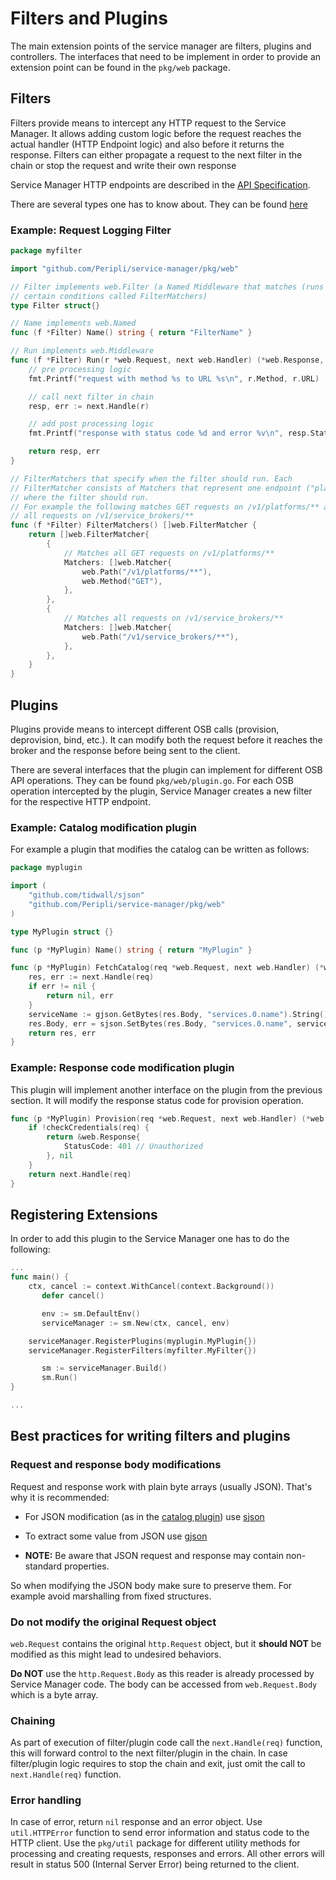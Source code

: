 # Filters and Plugins

The main extension points of the service manager are filters, plugins and controllers. The
interfaces that need to be implement in order to provide an extension point can be found
in the `pkg/web` package.

## Filters

Filters provide means to intercept any HTTP request to the Service Manager. It allows adding
custom logic before the request reaches the actual handler (HTTP Endpoint logic) and also
before it returns the response. Filters can either propagate a request to the next filter
in the chain or stop the request and write their own response

Service Manager HTTP endpoints are described in the [API Specification](https://github.com/Peripli/specification/blob/master/api.md).

There are several types one has to know about. They can be found [here](pkg/web/types.go)

### Example: Request Logging Filter

```go
package myfilter

import "github.com/Peripli/service-manager/pkg/web"

// Filter implements web.Filter (a Named Middleware that matches (runs on)
// certain conditions called FilterMatchers)
type Filter struct{}

// Name implements web.Named
func (f *Filter) Name() string { return "FilterName" }

// Run implements web.Middleware
func (f *Filter) Run(r *web.Request, next web.Handler) (*web.Response, error) {
    // pre processing logic
    fmt.Printf("request with method %s to URL %s\n", r.Method, r.URL)

    // call next filter in chain
    resp, err := next.Handle(r)

    // add post processing logic
    fmt.Printf("response with status code %d and error %v\n", resp.StatusCode, err)

    return resp, err
}

// FilterMatchers that specify when the filter should run. Each
// FilterMatcher consists of Matchers that represent one endpoint ("place")
// where the filter should run.
// For example the following matches GET requests on /v1/platforms/** and
// all requests on /v1/service_brokers/**
func (f *Filter) FilterMatchers() []web.FilterMatcher {
    return []web.FilterMatcher{
        {
            // Matches all GET requests on /v1/platforms/**
            Matchers: []web.Matcher{
                web.Path("/v1/platforms/**"),
                web.Method("GET"),
            },
        },
        {
            // Matches all requests on /v1/service_brokers/**
            Matchers: []web.Matcher{
                web.Path("/v1/service_brokers/**"),
            },
        },
    }
}
```

## Plugins

Plugins provide means to intercept different OSB calls (provision, deprovision, bind, etc.).
It can modify both the request before it reaches the broker and the response before being sent to the client.

There are several interfaces that the plugin can implement for different OSB API operations.
They can be found `pkg/web/plugin.go`.
For each OSB operation intercepted by the plugin, Service Manager creates a new filter for the respective HTTP endpoint.

### Example: Catalog modification plugin

For example a plugin that modifies the catalog can be written as follows:

```go
package myplugin

import (
    "github.com/tidwall/sjson"
    "github.com/Peripli/service-manager/pkg/web"
)

type MyPlugin struct {}

func (p *MyPlugin) Name() string { return "MyPlugin" }

func (p *MyPlugin) FetchCatalog(req *web.Request, next web.Handler) (*web.Response, error) {
	res, err := next.Handle(req)
	if err != nil {
		return nil, err
	}
	serviceName := gjson.GetBytes(res.Body, "services.0.name").String()
	res.Body, err = sjson.SetBytes(res.Body, "services.0.name", serviceName+"-suffix")
	return res, err
}
```

### Example: Response code modification plugin

This plugin will implement another interface on the plugin from the previous section.
It will modify the response status code for provision operation.

```go
func (p *MyPlugin) Provision(req *web.Request, next web.Handler) (*web.Response, error) {
    if !checkCredentials(req) {
        return &web.Response{
            StatusCode: 401 // Unauthorized
        }, nil
    }
    return next.Handle(req)
}
```

## Registering Extensions

In order to add this plugin to the Service Manager one has to do the following:

```go
...
func main() {
    ctx, cancel := context.WithCancel(context.Background())
       defer cancel()

       env := sm.DefaultEnv()
       serviceManager := sm.New(ctx, cancel, env)

    serviceManager.RegisterPlugins(myplugin.MyPlugin{})
    serviceManager.RegisterFilters(myfilter.MyFilter{})

       sm := serviceManager.Build()
       sm.Run()
}

...
```

## Best practices for writing filters and plugins

### Request and response body modifications

Request and response work with plain byte arrays (usually JSON). That's why it is recommended:

* For JSON modification (as in the [catalog plugin](#catalog-modification-plugin)) use [sjson](https://github.com/tidwall/sjson)

* To extract some value from JSON use [gjson](https://github.com/tidwall/gjson)

* **NOTE:** Be aware that JSON request and response may contain non-standard properties.

So when modifying the JSON body make sure to preserve them.
For example avoid marshalling from fixed structures.

### Do not modify the original Request object

`web.Request` contains the original `http.Request` object, but it **should NOT** be modified as this might lead to undesired behaviors.

**Do NOT** use the `http.Request.Body` as this reader is already processed by Service Manager code. The body can be accessed from `web.Request.Body` which is a byte array.

### Chaining

As part of execution of filter/plugin code call the `next.Handle(req)` function, this will forward control to the next filter/plugin in the chain.
In case filter/plugin logic requires to stop the chain and exit, just omit the call to `next.Handle(req)` function.

### Error handling

In case of error, return `nil` response and an error object.
Use `util.HTTPError` function to send error information and status code to the HTTP client.
Use the `pkg/util` package for different utility methods for processing and creating requests, responses and errors.
All other errors will result in status 500 (Internal Server Error) being returned to the client.
